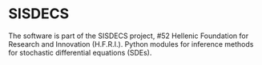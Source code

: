# SISDECS
The software is part of  the SISDECS project, #52 Hellenic Foundation for Research and Innovation (H.F.R.I.).  Python modules for inference methods for stochastic differential equations (SDEs). 
